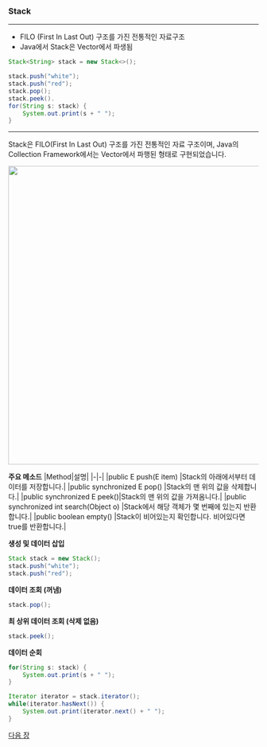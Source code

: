### Stack
***
* FILO (First In Last Out) 구조를 가진 전통적인 자료구조
* Java에서 Stack은 Vector에서 파생됨
```java
Stack<String> stack = new Stack<>();

stack.push("white");
stack.push("red");
stack.pop();
stack.peek().
for(String s: stack) {
    System.out.print(s + " ");
}
```
***

Stack은 FILO(First In Last Out) 구조를 가진 전통적인 자료 구조이며, Java의 Collection Framework에서는 Vector에서 파행된 형태로 구현되었습니다.

<img src="../images/image08.png" width="600" />

**주요 메소드**
|Method|설명|
|-|-|
|public E push(E item) |Stack의 아래에서부터 데이터를 저장합니다.|
|public synchronized E pop() |Stack의 맨 위의 값을 삭제합니다.|
|public synchronized E peek()|Stack의 맨 위의 값을 가져옴니다.|
|public synchronized int search(Object o) |Stack에서 해당 객체가 몇 번째에 있는지 반환합니다.|
|public boolean empty() |Stack이 비어있는지 확인합니다. 비어있다면 true를 반환합니다.|

**생성 및 데이터 삽입**
```java
Stack stack = new Stack();
stack.push("white");
stack.push("red");
```
**데이터 조회 (꺼냄)**
```java
stack.pop();
```
**최 상위 데이터 조회 (삭제 없음)**
```java
stack.peek();
```
**데이터 순회**
```java
for(String s: stack) {
    System.out.print(s + " ");
}

Iterator iterator = stack.iterator();
while(iterator.hasNext()) {
    System.out.print(iterator.next() + " ");
}
```

<a href="./19_Set.md">다음 장</a>

